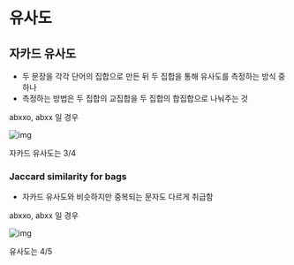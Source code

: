 # 유사도

## 자카드 유사도

- 두 문장을 각각 단어의 집합으로 만든 뒤 두 집합을 통해 유사도를 측정하는 방식 중 하나
- 측정하는 방법은 두 집합의 교집합을 두 집합의 합집합으로 나눠주는 것

abxxo, abxx 일 경우

![img](https://blog.kakaocdn.net/dn/yA9lw/btqBLkikiju/zKIiVLxQV6g4L3eFFB3JDk/img.png)

자카드 유사도는 3/4

### Jaccard similarity for bags

- 자카드 유사도와 비슷하지만 중복되는 문자도 다르게 취급함

abxxo, abxx 일 경우

![img](https://blog.kakaocdn.net/dn/bzoowd/btqBNLS3EHP/cXwRedFRByzYxSRY1BsPv1/img.png)

유사도는 4/5